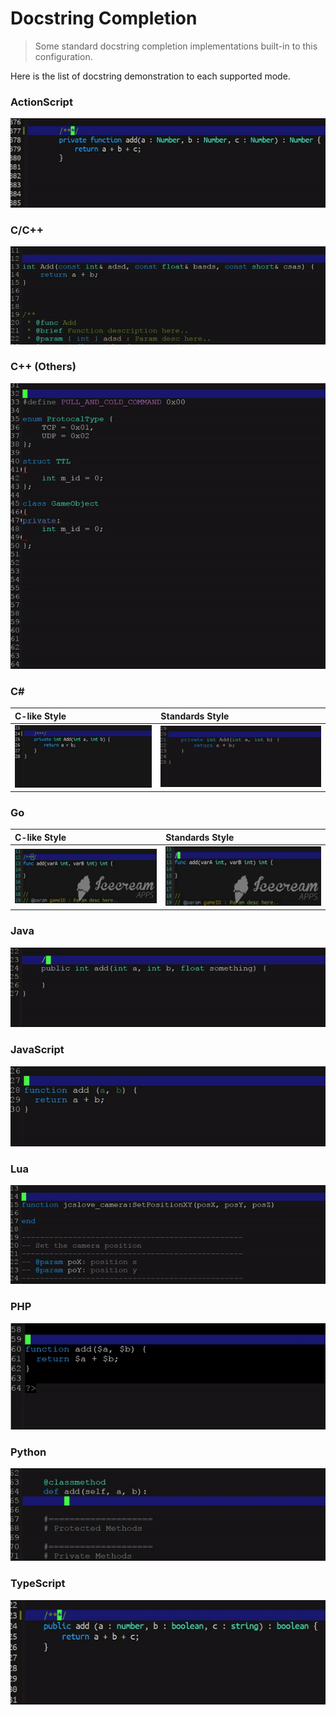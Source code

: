 # Docstring Completion
> Some standard docstring completion implementations 
built-in to this configuration.

Here is the list of docstring demonstration to each 
supported mode.


### ActionScript

<img src="./as-doc-demo.gif"/>

### C/C++

<img src="./cc-doc-demo.gif"/>

### C++ (Others)

<img src="./cpp-doc-demo.gif"/>

### C#

| C-like Style | Standards Style |
|:---|:---|
|<img src="./csharp-doc-demo.gif"/>|<img src="./csharp-vs-doc-demo.gif"/>|

### Go

| C-like Style | Standards Style |
|:---|:---|
|<img src="./go-doc-demo.gif"/>|<img src="./go-std-doc-demo.gif"/>|

### Java

<img src="./java-doc-demo.gif"/>

### JavaScript

<img src="./js-doc-demo.gif"/>

### Lua

<img src="./lua-doc-demo.gif"/>

### PHP

<img src="./php-doc-demo.gif"/>

### Python

<img src="./python-doc-demo.gif"/>

### TypeScript

<img src="./ts-doc-demo.gif"/>
